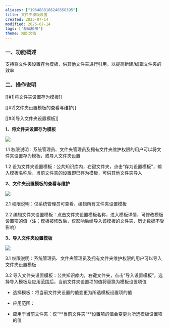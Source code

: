 ```yaml
---
aliases: ["1964888186248358395"]
title: 文件夹模板设置
created: 2025-07-14
modified: 2025-07-14
tags: ['基础模块']
theme: 知识文档
---
```


### 一、功能概述

支持将文件夹设置存为模板，供其他文件夹进行引用，以提高新建/编辑文件夹的效率

### 二、操作说明

[[#1|将文件夹设置存为模板]]

[[#2|文件夹设置模板的查看与维护]]

[[#3|导入文件夹设置模板]]

**1、将文件夹设置存为模板**

![](https://myhelpdoc.oss-cn-heyuan.aliyuncs.com/mdimages/11513eb58fe9248e529ead1b12627ac4.jpg)

1.1 权限说明：系统管理员、文件夹管理员及拥有文件夹维护权限的用户可以将文件夹设置存为模板，或导入文件夹设置

1.2 设为文件夹设置模板：公共知识库内，右键文件夹，点击“存为设置模板”，输入模板名称后，当前文件夹的设置即已存为模板，可供其他文件夹导入

**2、文件夹设置模板的查看与维护**

![](https://myhelpdoc.oss-cn-heyuan.aliyuncs.com/mdimages/1a36d61cf49ff111ba5cbc16afa86655.jpg)

2.1 权限说明：仅系统管理员可查看、编辑所有文件夹设置模板

2.2 编辑文件夹设置模板：点击文件夹设置模板名称，进入模板详情，可修改模板设置项的值（注：模板被修改后，仅影响后续导入该模板的文件夹，历史数据不受影响）

**3、导入文件夹设置模板**

![](https://myhelpdoc.oss-cn-heyuan.aliyuncs.com/mdimages/59dc73e200e25e6beeca190e5f2e4580.jpg)

3.1 权限说明：系统管理员、文件夹管理员及拥有文件夹维护权限的用户可以导入文件夹设置模板

3.2 导入文件夹设置模板：公共知识库内，右键文件夹，点击“导入设置模板”，选择导入模板及应用范围后，当前文件夹设置项的值将替换为模板设置项值

- 选择模板：将当前文件夹设置的值变更为所选模板设置项的值
- 应用范围：

- 应用于当前文件夹：仅“**当前文件夹”**设置项的值会变更为所选模板设置项的值
